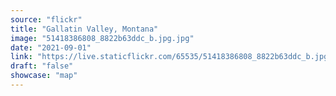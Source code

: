 ```yaml
---
source: "flickr"
title: "Gallatin Valley, Montana"
image: "51418386808_8822b63ddc_b.jpg.jpg"
date: "2021-09-01"
link: "https://live.staticflickr.com/65535/51418386808_8822b63ddc_b.jpg"
draft: "false"
showcase: "map"
---
```

